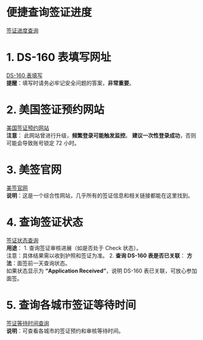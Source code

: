 # **便捷查询签证进度**
  [签证进度查询](https://track.moyu.ac.cn)


# **1. DS-160 表填写网址**
  [DS-160 表填写](http://ceac.state.gov/genniv/)  
  **提醒**：填写时请务必牢记安全问题的答案，**非常重要**。

# **2. 美国签证预约网站**
  [美国签证预约网站](https://portal.ustraveldocs.com/)  
    **注意**：
  此网站曾进行升级，**频繁登录可能触发监控**。
  **建议一次性登录成功**，否则可能会导致账号锁定 72 小时。

# **3. 美签官网**
  [美签官网](https://www.ustraveldocs.com/)  
  **说明**：这是一个综合性网站，几乎所有的签证信息和相关链接都能在这里找到。

# **4. 查询签证状态**
  [签证状态查询](https://ceac.state.gov/CEACStatTracker/Status.aspx?eQs=WwjqOlbeRYzCYubaSQI+RA==)  
    **用途**：
    1. 查询签证审核进展（如是否处于 Check 状态）。  
      注意：具体结果需以收到护照和签证为准。
    2. **查询 DS-160 表是否已关联**：
      **方法**：面签前一天查询状态。  
      如果状态显示为 **“Application Received”**，说明 DS-160 表已关联，可放心参加面签。

# **5. 查询各城市签证等待时间**
  [签证等待时间查询](https://travel.state.gov/content/travel/en/us-visas/visa-information-resources/wait-times.html)  
  **说明**：可查看各城市的签证预约和审核等待时间。
